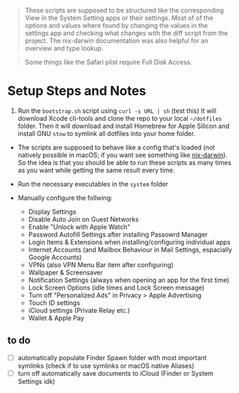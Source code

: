 > These scripts are supposed to be structured like the corresponding View in the System Setting apps or their settings.
> Most of of the options and values where found by changing the values in the settings app and checking what changes with the diff script from the [](macos-defaults.com) project.
> The nix-darwin documentation was also helpful for an overview and type lookup.

> Some things like the Safari plist require Full Disk Access.

# Setup Steps and Notes
1. Run the `bootstrap.sh` script using `curl -s URL | sh` (test this)
   It will download Xcode cli-tools and clone the repo to your local `~/dotfiles` folder. Then it will download and install Homebrew for Apple Silicon and install GNU `stow` to symlink all dotfiles into your home folder.

- The scripts are supposed to behave like a config that's loaded (not natively possible in macOS; if you want see something like [nix-darwin](https://github.com/LnL7/nix-darwin/)). So the idea is that you should be able to run these scripts as many times as you want while getting the same result every time.


- Run the necessary executables in the `system` folder
- Manually configure the follwing:
    - Display Settings
    - Disable Auto Join on Guest Networks
    - Enable "Unlock with Apple Watch"
    - Password Autofill Settings after installing Passowrd Manager
    - Login Items & Extensions when installing/configuring individual apps
    - Internet Accounts (and Mailbox Behaviour in Mail Settings, espacially Google Accounts)
    - VPNs (also VPN Menu Bar item after configuring)
    - Wallpaper & Screensaver
    - Notification Settings (always when opening an app for the first time)
    - Lock Screen Options (idle times and Lock Screen message)
    - Turn off "Personalized Ads" in Privacy > Apple Advertising
    - Touch ID settings
    - iCloud settings (Private Relay etc.)
    - Wallet & Apple Pay


## to do
- [ ] automatically populate Finder Spawn folder with most important symlinks (check if to use symlinks or macOS native Aliases)
- [ ] turn off automatically save documents to iCloud (Finder or System Settings idk)
